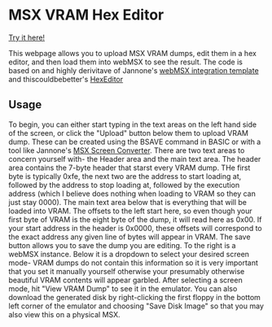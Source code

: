 # MSX VRAM Hex Editor

[Try it here!](https://netnomad.dxcomplex.com/msxVramEdit/)

This webpage allows you to upload MSX VRAM dumps, edit them in a hex editor, and then load them into webMSX to see the result. The code is based on and highly derivitave of Jannone's [webMSX integration template](https://github.com/jannone/webmsx-integration-template) and thiscouldbebetter's [HexEditor](https://github.com/thiscouldbebetter)

## Usage

To begin, you can either start typing in the text areas on the left hand side of the screen, or click the "Upload" button below them to upload VRAM dump. These can be created using the BSAVE command in BASIC or with a tool like Jannone's [MSX Screen Converter](https://msx.jannone.org/conv/). There are two text areas to concern yourself with- the Header area and the main text area. The header area contains the 7-byte header that starst every VRAM dump. THe first byte is typically 0xfe, the next two are the address to start loading at, followed by the address to stop loading at, followed by the execution address (which I believe does nothing when loading to VRAM so they can just stay 0000). The main text area below that is everything that will be loaded into VRAM. The offsets to the left start here, so even though your first byte of VRAM is the eight byte of the dump, it will read here as 0x00. If your start address in the header is 0x0000, these offsets will correspond to the exact address any given line of bytes will appear in VRAM. The save button allows you to save the dump you are editing. To the right is a webMSX instance. Below it is a dropdown to select your desired screen mode- VRAM dumps do not contain this information so it is very important that you set it manually yourself otherwise your presumably otherwise beautiful VRAM contents will appear garbled. After selecting a screen mode, hit "View VRAM Dump" to see it in the emulator. You can also download the generated disk by right-clicking the first floppy in the bottom left corner of the emulator and choosing "Save Disk Image" so that you may also view this on a physical MSX. 
